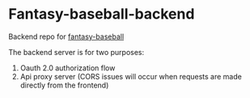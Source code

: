 # Fantasy-baseball-backend
Backend repo for [fantasy-baseball](https://github.com/dingyiyi0226/fantasy-baseball)

The backend server is for two purposes:
1. Oauth 2.0 authorization flow
2. Api proxy server (CORS issues will occur when requests are made directly from the frontend)
